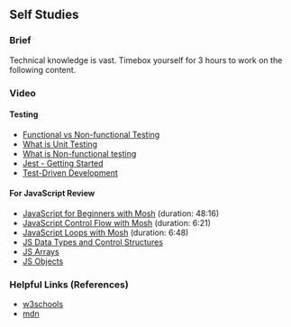 ## Self Studies

### Brief

Technical knowledge is vast. Timebox yourself for 3 hours to work on the following content.

### Video 

#### Testing 
- [Functional vs Non-functional Testing](https://www.geeksforgeeks.org/differences-between-functional-and-non-functional-testing/)
- [What is Unit Testing](https://aws.amazon.com/what-is/unit-testing/)
- [What is Non-functional testing](https://www.browserstack.com/guide/what-is-non-functional-testing)
- [Jest - Getting Started](https://jestjs.io/docs/getting-started)
- [Test-Driven Development](https://testdriven.io/test-driven-development/)

#### For JavaScript Review
- [JavaScript for Beginners with Mosh](https://youtu.be/W6NZfCO5SIk) (duration: 48:16)
- [JavaScript Control Flow with Mosh](https://youtu.be/IsG4Xd6LlsM) (duration: 6:21)
- [JavaScript Loops with Mosh](https://youtu.be/s9wW2PpJsmQ) (duration: 6:48)
- [JS Data Types and Control Structures](./src/data-types.js)
- [JS Arrays](./src/arrays.js)
- [JS Objects](./src/objects.js) 


### Helpful Links (References)

- [w3schools](https://www.w3schools.com/js/)
- [mdn](https://developer.mozilla.org/en-US/docs/Web/JavaScript)